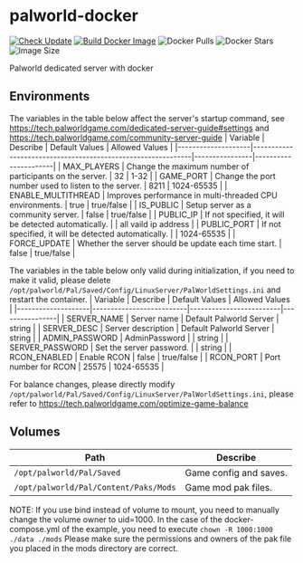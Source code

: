 # palworld-docker

[![Check Update](https://github.com/KagurazakaNyaa/palworld-docker/actions/workflows/update.yml/badge.svg)](https://github.com/KagurazakaNyaa/palworld-docker/actions/workflows/update.yml)
[![Build Docker Image](https://github.com/KagurazakaNyaa/palworld-docker/actions/workflows/build.yml/badge.svg)](https://github.com/KagurazakaNyaa/palworld-docker/actions/workflows/build.yml)
![Docker Pulls](https://img.shields.io/docker/pulls/kagurazakanyaa/palworld)
![Docker Stars](https://img.shields.io/docker/stars/kagurazakanyaa/palworld)
![Image Size](https://img.shields.io/docker/image-size/kagurazakanyaa/palworld/latest)

Palworld dedicated server with docker

## Environments

The variables in the table below affect the server's startup command, see <https://tech.palworldgame.com/dedicated-server-guide#settings> and <https://tech.palworldgame.com/community-server-guide>
| Variable           | Describe                                                    | Default Values | Allowed Values       |
|--------------------|-------------------------------------------------------------|----------------|----------------------|
| MAX_PLAYERS        | Change the maximum number of participants on the server.    | 32             | 1-32                 |
| GAME_PORT          | Change the port number used to listen to the server.        | 8211           | 1024-65535           |
| ENABLE_MULTITHREAD | Improves performance in multi-threaded CPU environments.    | true           | true/false           |
| IS_PUBLIC          | Setup server as a community server.                         | false          | true/false           |
| PUBLIC_IP          | If not specified, it will be detected automatically.        |                | all vaild ip address |
| PUBLIC_PORT        | If not specified, it will be detected automatically.        |                | 1024-65535           |
| FORCE_UPDATE       | Whether the server should be update each time start.        | false          | true/false           |

The variables in the table below only valid during initialization, if you need to make it valid, please delete `/opt/palworld/Pal/Saved/Config/LinuxServer/PalWorldSettings.ini` and restart the container.
| Variable           | Describe                 | Default Values          | Allowed Values |
|--------------------|--------------------------|-------------------------|----------------|
| SERVER_NAME        | Server name              | Default Palworld Server | string         |
| SERVER_DESC        | Server description       | Default Palworld Server | string         |
| ADMIN_PASSWORD     | AdminPassword            |                         | string         |
| SERVER_PASSWORD    | Set the server password. |                         | string         |
| RCON_ENABLED       | Enable RCON              | false                   | true/false     |
| RCON_PORT          | Port number for RCON     | 25575                   | 1024-65535     |

For balance changes, please directly modify `/opt/palworld/Pal/Saved/Config/LinuxServer/PalWorldSettings.ini`, please refer to <https://tech.palworldgame.com/optimize-game-balance>

## Volumes

|Path                                   |Describe               |
|---------------------------------------|-----------------------|
|`/opt/palworld/Pal/Saved`              |Game config and saves. |
|`/opt/palworld/Pal/Content/Paks/Mods`  |Game mod pak files.    |

NOTE: If you use bind instead of volume to mount, you need to manually change the volume owner to uid=1000.
In the case of the docker-compose.yml of the example, you need to execute `chown -R 1000:1000 ./data ./mods`
Please make sure the permissions and owners of the pak file you placed in the mods directory are correct.
